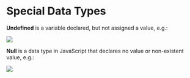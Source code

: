 # Special Data Types

**Undefined** is a variable declared, but not assigned a value, e.g.:

![](../.gitbook/assets/undefined.png)

**Null** is a data type in JavaScript that declares no value or non-existent value, e.g.:

![](../.gitbook/assets/null.png)

